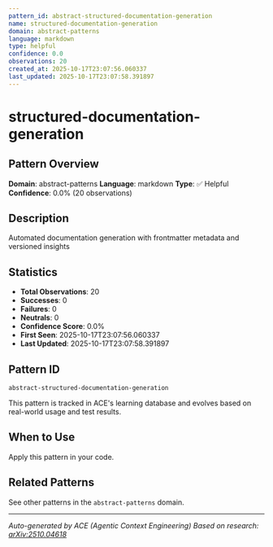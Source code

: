 ```yaml
---
pattern_id: abstract-structured-documentation-generation
name: structured-documentation-generation
domain: abstract-patterns
language: markdown
type: helpful
confidence: 0.0
observations: 20
created_at: 2025-10-17T23:07:56.060337
last_updated: 2025-10-17T23:07:58.391897
---
```

# structured-documentation-generation

## Pattern Overview

**Domain**: abstract-patterns
**Language**: markdown
**Type**: ✅ Helpful
**Confidence**: 0.0% (20 observations)

## Description

Automated documentation generation with frontmatter metadata and versioned insights

## Statistics

- **Total Observations**: 20
- **Successes**: 0
- **Failures**: 0
- **Neutrals**: 0
- **Confidence Score**: 0.0%
- **First Seen**: 2025-10-17T23:07:56.060337
- **Last Updated**: 2025-10-17T23:07:58.391897

## Pattern ID

```
abstract-structured-documentation-generation
```

This pattern is tracked in ACE's learning database and evolves based on real-world usage and test results.

## When to Use

Apply this pattern in your code.

## Related Patterns

See other patterns in the `abstract-patterns` domain.

---

*Auto-generated by ACE (Agentic Context Engineering)*
*Based on research: [arXiv:2510.04618](https://arxiv.org/abs/2510.04618)*
